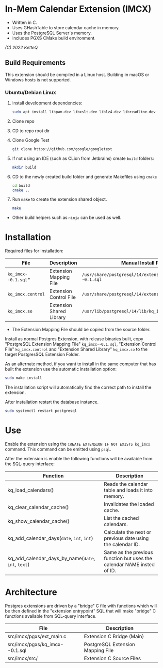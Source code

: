 # In-Mem Calendar Extension (IMCX)

- Written in C.
- Uses GHashTable to store calendar cache in memory.
- Uses the PostgreSQL Server's memory.
- Includes PGXS CMake build environment.

*(C) 2022 KetteQ*

## Build Requirements

This extension should be compiled in a Linux host. Building in macOS or Windows
hosts is not supported.

### Ubuntu/Debian Linux

1. Install development dependencies:

    ```bash
    sudo apt install libpam-dev libxslt-dev liblz4-dev libreadline-dev libkrb5-dev
    ```

2. Clone repo
3. CD to repo root dir
4. Clone Google Test

    ```bash
    git clone https://github.com/google/googletest 
    ```
5. If not using an IDE (such as CLion from Jetbrains) create `build` folders:

    ```bash
    mkdir build 
    ```
6. CD to the newly created build folder and generate Makefiles using `cmake`
    
    ```bash
    cd build
    cmake .. 
    ```
7. Run `make` to create the extension shared object.

    ```bash
    make 
    ```
   
* Other build helpers such as `ninja` can be used as well.

# Installation

Required files for installation:

| File                | Description              | Manual Install Path                                   |
|---------------------|--------------------------|-------------------------------------------------------|
| `kq_imcx--0.1.sql`* | Extension Mapping File   | `/usr/share/postgresql/14/extension/kq_imcx--0.1.sql` |
| `kq_imcx.control`   | Extension Control File   | `/usr/share/postgresql/14/extension/kq_imcx.control`  |
| `kq_imcx.so`        | Extension Shared Library | `/usr/lib/postgresql/14/lib/kq_imcx.so`               |

* The Extension Mapping File should be copied from the source folder.

Install as normal Postgres Extension, with release binaries built, copy
"PostgreSQL Extension Mapping File" `kq_imcx--0.1.sql`, 
"Extension Control File" `kq_imcx.control` and "Extension Shared Library" 
`kq_imcx.so` to the target PostgresSQL Extension Folder.

As an alternate method, if you want to install in the same computer that
has built the extension use the automatic installation option:

```bash
sudo make install
```

The installation script will automatically find the correct path to install the
extension.

After installation restart the database instance.

```bash
sudo systemctl restart postgresql
```

# Use

Enable the extension using the `CREATE EXTENSION IF NOT EXISTS kq_imcx` command. This command can
be emitted using `psql`.

After the extension is enable the following functions will be available
from the SQL-query interface:

| Function                                            | Description                                                            |
|-----------------------------------------------------|------------------------------------------------------------------------|
| kq_load_calendars()                                 | Reads the calendar table and loads it into memory.                     |
| kq_clear_calendar_cache()                           | Invalidates the loaded cache.                                          |
| kq_show_calendar_cache()                            | List the cached calendars.                                             |   
| kq_add_calendar_days(`date`, `int`, `int`)          | Calculate the next or previous date using the calendar ID.             |
| kq_add_calendar_days_by_name(`date`, `int`, `text`) | Same as the previous function but uses the calendar NAME insted of ID. |


# Architecture

Postgres extensions are driven by a "bridge" C file with functions which
will be then defined in the "extension entrypoint" SQL that will make 
"bridge" C functions available from SQL-query interface.

| File                           | Description                       |
|--------------------------------|-----------------------------------|
| src/imcx/pgxs/ext_main.c       | Extension C Bridge (Main)         |
| src/imcx/pgxs/kq_imcx--0.1.sql | PostgreSQL Extension Mapping File |
| src/imcx/src/                  | Extension C Source Files          |

